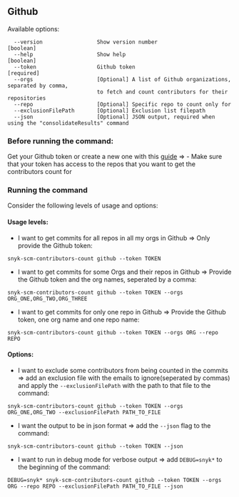 ## Github
Available options:
```
  --version                 Show version number                        [boolean]
  --help                    Show help                                  [boolean]
  --token                   Github token                               [required]
  --orgs                    [Optional] A list of Github organizations, separated by comma, 
                            to fetch and count contributors for their repositories              
  --repo                    [Optional] Specific repo to count only for
  --exclusionFilePath       [Optional] Exclusion list filepath
  --json                    [Optional] JSON output, required when using the "consolidateResults" command
```

### Before running the command:
Get your Github token or create a new one with this [guide](https://docs.github.com/en/authentication/keeping-your-account-and-data-secure/creating-a-personal-access-token) =>
    - Make sure that your token has access to the repos that you want to get the contributors count for

### Running the command

Consider the following levels of usage and options:

#### Usage levels:
- I want to get commits for all repos in all my orgs in Github => Only provide the Github token: 
```
snyk-scm-contributors-count github --token TOKEN
```

- I want to get commits for some Orgs and their repos in Github => Provide the Github token
  and the org names, seperated by a comma:
```
snyk-scm-contributors-count github --token TOKEN --orgs ORG_ONE,ORG_TWO,ORG_THREE
```

- I want to get commits for only one repo in Github => Provide the Github token,
  one org name and one repo name:
```
snyk-scm-contributors-count github --token TOKEN --orgs ORG --repo REPO
```

#### Options:
- I want to exclude some contributors from being counted in the commits => add an exclusion file with the emails to ignore(seperated by commas) and apply the `--exclusionFilePath` with the path to that file to the command:
```
snyk-scm-contributors-count github --token TOKEN --orgs ORG_ONE,ORG_TWO --exclusionFilePath PATH_TO_FILE
```

- I want the output to be in json format => add the `--json` flag to the command:
```
snyk-scm-contributors-count github --token TOKEN --json
```

- I want to run in debug mode for verbose output => add `DEBUG=snyk*` to the beginning of the command:
```
DEBUG=snyk* snyk-scm-contributors-count github --token TOKEN --orgs ORG --repo REPO --exclusionFilePath PATH_TO_FILE --json
```